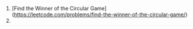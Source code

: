 
1) [Find the Winner of the Circular Game] (https://leetcode.com/problems/find-the-winner-of-the-circular-game/)
2) 
